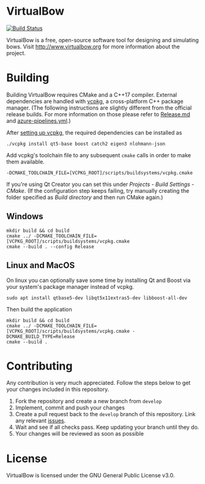 # VirtualBow

[![Build Status](https://bow-simulation.visualstudio.com/virtualbow/_apis/build/status/bow-simulation.virtualbow?branchName=develop)](https://bow-simulation.visualstudio.com/virtualbow/_build/latest?definitionId=1&branchName=develop)

VirtualBow is a free, open-source software tool for designing and simulating bows.
Visit http://www.virtualbow.org for more information about the project.

# Building

Building VirtualBow requires CMake and a C++17 compiler.
External dependencies are handled with [vcpkg](https://github.com/Microsoft/vcpkg), a cross-platform C++ package manager.
(The following instructions are slightly different from the official release builds.
For more information on those please refer to [Release.md](Release.md) and [azure-pipelines.yml](azure-pipelines.yml).)

After [setting up vcpkg](https://github.com/Microsoft/vcpkg#quick-start), the required dependencies can be installed as

    ./vcpkg install qt5-base boost catch2 eigen3 nlohmann-json

Add vcpkg's toolchain file to any subsequent `cmake` calls in order to make them available.

    -DCMAKE_TOOLCHAIN_FILE=[VCPKG_ROOT]/scripts/buildsystems/vcpkg.cmake

If you're using Qt Creator you can set this under *Projects* - *Build Settings* - *CMake*.
(If the configuration step keeps failing, try manually creating the folder specified as *Build directory* and then run CMake again.)

## Windows

    mkdir build && cd build
    cmake ../ -DCMAKE_TOOLCHAIN_FILE=[VCPKG_ROOT]/scripts/buildsystems/vcpkg.cmake
    cmake --build . --config Release

## Linux and MacOS

On linux you can optionally save some time by installing Qt and Boost via your system's package manager instead of vcpkg.

    sudo apt install qtbase5-dev libqt5x11extras5-dev libboost-all-dev

Then build the application

    mkdir build && cd build
    cmake ../ -DCMAKE_TOOLCHAIN_FILE=[VCPKG_ROOT]/scripts/buildsystems/vcpkg.cmake -DCMAKE_BUILD_TYPE=Release
    cmake --build .

# Contributing

Any contribution is very much appreciated.
Follow the steps below to get your changes included in this repository.

1. Fork the repository and create a new branch from `develop`
2. Implement, commit and push your changes
3. Create a pull request back to the `develop` branch of this repository. Link any relevant [issues](https://github.com/bow-simulation/virtualbow/issues).
4. Wait and see if all checks pass. Keep updating your branch until they do.
5. Your changes will be reviewed as soon as possible

# License

VirtualBow is licensed under the GNU General Public License v3.0.
